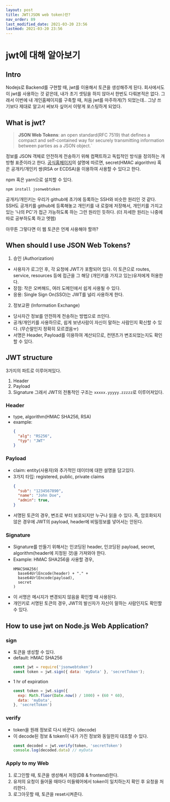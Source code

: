 ```yaml
---
layout: post
title: JWT(JSON web token)란?
nav_order: 89
last_modified_date: 2021-03-20 23:56
lastmod: 2021-03-20 23:56
---
```


# **jwt에 대해 알아보기**

## Intro
Nodejs로 Backend를 구현할 때, jwt를 이용해서 토큰을 생성해주게 된다. 회사에서도 이 jwt를 사용하는 것 같은데, 내가 초기 셋팅을 하지 않아서 한번도 다뤄본적은 없다. 그래서 이번에 내 개인홈페이지를 구축할 때, 처음 jwt를 마주하게(?) 되었는데.. 그냥 쓰기보다 제대로 알고서 써보자 싶어서 이렇게 포스팅하게 되었다.

## What is jwt?
> **JSON Web Tokens**: an open standard(RFC 7519) that defines a compact and self-contained way for securely transmitting information between parties as a JSON object.`

정보를 JSON 객체로 안전하게 전송하기 위해 컴팩트하고 독립적인 방식을 정의하는 개방형 표준이라고 한다.
[공식홈페이지](https://jwt.io/introduction)의 설명에 따르면, secret(HMAC algorithm) 혹은 공개키/개인키 쌍(RSA or ECDSA)을 이용하여 사용할 수 있다고 한다.

npm 혹은 yarn으로 설치할 수 있다.
```shell
npm install jsonwebtoken
```

공개키/개인키는 우리가 github에 초기에 등록하는 SSH와 비슷한 원리인 것 같다. SSH도 공개키를 github에 등록해놓고 개인키를 내 로컬에 저장해서, 개인키를 가지고 있는 '나의 PC'가 접근 가능하도록 하는 그런 원리인 듯하다. (더 자세한 원리는 나중에 따로 공부하도록 하고 엣헴)

아무튼 그렇다면 이 웹 토큰은 언제 사용해야 할까?

## When should I use JSON Web Tokens?
1. 승인 (Authorization)
  * 사용자가 로그인 후, 각 요청에 JWT가 포함되어 있다. 이 토큰으로 routes, service, resources 등에 접근을 그 해당 (개인키를 가지고 있는)유저에게 허용한다.
  * 장점: 작은 오버해드, 여러 도메인에서 쉽게 사용될 수 있다.
  * 응용: Single Sign On(SSO)는 JWT를 널리 사용하게 한다.
2. 정보교환 (Information Exchange)
  * 당사자간 정보를 안전하게 전송하는 방법으로 쓰인다.
  * 공개/개인키를 사용하므로, 쉽게 보낸사람이 자신이 말하는 사람인지 확신할 수 있다. (무슨말인지 정확히 모르겠음ㅠ)
  * 서명은 Header, Payload를 이용하여 계산되므로, 컨텐츠가 변조되었는지도 확인할 수 있다.

## JWT structure
3가지의 파트로 이루어져있다.
1. Header
2. Payload
3. Signature
그래서 JWT의 전통적인 구조는 `xxxxx.yyyyy.zzzzz`로 이루어져있다.

### Header
* type, algorithm(HMAC SHA256, RSA)
* example: 
  ```json
  {
    "alg": "RS256",
    "typ": "JWT"
  }
  ```

### Payload
* claim: entity(사용자)와 추가적인 데이터에 대한 설명을 담고있다.
* 3가지 타입: registered, public, private claims
  ```json
  {
    "sub": "1234567890",
    "name": "John Doe",
    "admin": true,
  }
  ```
* 서명된 토큰의 경우, 변조로 부터 보호되지만 누구나 읽을 수 있다. 즉, 암호화되지 않은 경우에 JWT의 payload, header에 비밀정보를 넣어서는 안된다.

### Signature
* Signature를 만들기 위해서는 인코딩된 header, 인코딩된 payload, secret, algorithm(header에 지정된 것)을 가져와야 한다.
* Example: HMAC SHA256을 사용할 경우,
  ```
  HMACSHA256(
    base64UrlEncode(header) + "." +
    base64UrlEncode(payload),
    secret
  )
  ```
* 이 서명은 메시지가 변경되지 않음을 확인할 때 사용된다.
* 개인키로 서명된 토큰의 경우, JWT의 발신자가 자신이 말하는 사람인지도 확인할 수 있다.

## How to use jwt on Node.js Web Application?
### sign
* 토큰을 생성할 수 있다.
* default: HMAC SHA256
  ```javascript
  const jwt = require('jsonwebtoken')
  const token = jwt.sign({ data: 'myData' }, 'secretToken');
  ```
* 1 hr of expiration
  ```javascript
  const token = jwt.sign({
    exp: Math.floor(Date.now() / 1000) + (60 * 60),
    data: 'myData',
  }, 'secretToken')
  ```

### verify
* token을 원래 정보로 다시 바꾼다. (decode)
* 이 decode된 정보 & token이 내가 가진 정보와 동일한지 대조할 수 있다.
  ```javascript
  const decoded = jwt.verify(token, 'secretToken')
  console.log(decoded.data) // myData
  ```

### Apply to my Web
1. 로그인할 때, 토큰을 생성해서 저장(DB & frontend)한다.
2. 유저의 요청이 들어올 때마다 미들웨어에서 token이 일치하는지 확인 후 요청을 처리한다.
3. 로그아웃할 때, 토큰을 reset시켜준다.